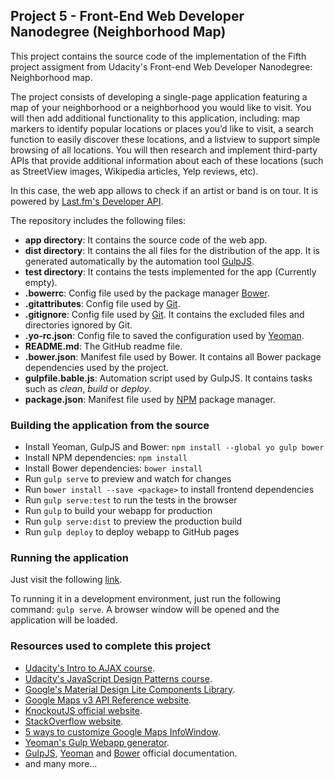 ## Project 5 - Front-End Web Developer Nanodegree (Neighborhood Map)
This project contains the source code of the implementation of the Fifth project assigment from Udacity's Front-end Web Developer Nanodegree: Neighborhood map.

The project consists of developing a single-page application featuring a map of your neighborhood or a neighborhood you would like to visit. You will then add additional functionality to this application, including: map markers to identify popular locations or places you’d like to visit, a search function to easily discover these locations, and a listview to support simple browsing of all locations. You will then research and implement third-party APIs that provide additional information about each of these locations (such as StreetView images, Wikipedia articles, Yelp reviews, etc).


In this case, the web app allows to check if an artist or band is on tour. It is powered by [Last.fm's Developer API](http://www.last.fm/api).

The repository includes the following files:
* **app directory**: It contains the source code of the web app.
* **dist directory**: It contains the all files for the distribution of the app. It is generated automatically by the automation tool [GulpJS](http://gulpjs.com/).
* **test directory**: It contains the tests implemented for the app (Currently empty).
* **.bowerrc**: Config file used by the package manager [Bower](http://bower.io/).
* **.gitattributes**: Config file used by [Git](http://www.git-scm.com).
* **.gitignore**: Config file used by [Git](http://www.git-scm.com). It contains the excluded files and directories ignored by Git.
* **.yo-rc.json**: Config file to saved the configuration used by [Yeoman](http://www.yeoman.io).
* **README.md**: The GitHub readme file.
* **.bower.json**: Manifest file used by Bower. It contains all Bower package dependencies used by the project.
* **gulpfile.bable.js**: Automation script used by GulpJS. It contains tasks such as _clean_, _build_ or _deploy_.
* **package.json**: Manifest file used by [NPM](http://www.npmjs.com/) package manager.

### Building the application from the source
- Install Yeoman, GulpJS and Bower: `npm install --global yo gulp bower`
- Install NPM dependencies: `npm install`
- Install Bower dependencies: `bower install`
- Run `gulp serve` to preview and watch for changes
- Run `bower install --save <package>` to install frontend dependencies
- Run `gulp serve:test` to run the tests in the browser
- Run `gulp` to build your webapp for production
- Run `gulp serve:dist` to preview the production build
- Run `gulp deploy` to deploy webapp to GitHub pages

### Running the application
Just visit the following [link](http://josemifv.github.io/frontend-nanodegree-neighborhood-map/).

To running it in a development environment, just run the following command: `gulp serve`. A browser window will be opened and the application will be loaded.


### Resources used to complete this project
* [Udacity's Intro to AJAX course](https://www.udacity.com/course/intro-to-ajax--ud110).
* [Udacity's JavaScript Design Patterns course](https://www.udacity.com/course/javascript-design-patterns--ud989).
* [Google's Material Design Lite Components Library](http://www.getmdl.io/).
* [Google Maps v3 API Reference website](https://developers.google.com/maps/documentation/javascript/reference).
* [KnockoutJS official website](http://knockoutjs.com/).
* [StackOverflow website](http://stackoverflow.com/).
* [5 ways to customize Google Maps InfoWindow](http://en.marnoto.com/2014/09/5-formas-de-personalizar-infowindow.html).
* [Yeoman's Gulp Webapp generator](https://github.com/yeoman/generator-gulp-webapp).
* [GulpJS](http://gulpjs.com/), [Yeoman](http://www.yeoman.io) and [Bower](http://bower.io/) official documentation.
* and many more...










